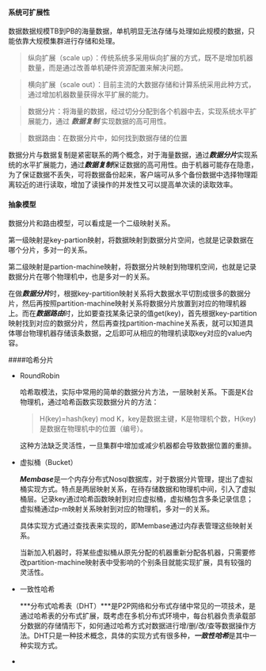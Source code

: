 #### 系统可扩展性

数据数据规模TB到PB的海量数据，单机明显无法存储与处理如此规模的数据，只能依靠大规模集群进行存储和处理。

> 纵向扩展（scale up）：传统系统多采用纵向扩展的方式，既不是增加机器数量，而是通过改善单机硬件资源配置来解决问题。

> 横向扩展（scale out）：目前主流的大数据存储和计算系统采用此种方式，通过增加机器数量获得水平扩展的能力。

> 数据分片：将海量的数据，经过切分分配到各个机器中去，实现系统水平扩展能力，通过 ***数据复制***  实现数据的高可用性。

> 数据路由：在数据分片中，如何找到数据存储的位置

数据分片与数据复制是紧密联系的两个概念，对于海量数据，通过***数据分片***实现系统的水平扩展能力，通过***数据复制***保证数据的高可用性。由于机器可能存在隐患，为了保证数据不丢失，可将数据备份起来，客户端可从多个备份数据中选择物理距离较近的进行读取，增加了读操作的并发性又可以提高单次读的读取效率。

#### 抽象模型

数据分片和路由模型，可以看成是一个二级映射关系。

第一级映射是key-partion映射，将数据映射到数据分片空间，也就是记录数据在哪个分片，多对一的关系。

第二级映射是partion-machine映射，将数据分片映射到物理机空间，也就是记录数据分片在哪个物理机中，也是多对一的关系。

在做***数据分片***时，根据key-partition映射关系将大数据水平切割成很多的数据分片，然后再按照partition-machine映射关系将数据分片放置到对应的物理机器上。而在***数据路由***时，比如要查找某条记录的值get(key)，首先根据key-partition映射找到对应的数据分片，然后再查找partition-machine关系表，就可以知道具体哪台物理机器存储该条数据，之后即可从相应的物理机读取key对应的value内容。



####哈希分片

- RoundRobin

  哈希取模法，实际中常用的简单的数据分片方法，一层映射关系。下面是K台物理机，通过哈希函数实现数据分片的方法：

  > H(key)=hash(key) mod K，key是数据主键，K是物理机个数，H(key)是数据在物理机中的位置（编号）。

  这种方法缺乏灵活性，一旦集群中增加或减少机器都会导致数据位置的重排。

  

- 虚拟桶（Bucket）

  ***Membase***是一个内存分布式Nosql数据库，对于数据分片管理，提出了虚拟桶实现方式。特点是两层映射关系，在待存储数据和物理机中间，引入了虚拟桶层。记录key通过哈希函数映射到对应虚拟桶，虚拟桶包含多条记录信息；虚拟桶通过p-m映射关系映射到对应的物理机，多对一的关系。

  具体实现方式通过查找表来实现的，即Membase通过内存表管理这些映射关系。

  当新加入机器时，将某些虚拟桶从原先分配的机器重新分配各机器，只需要修改partition-machine映射表中受影响的个别条目就能实现扩展，具有较强的灵活性。

- 一致性哈希

  ***分布式哈希表（DHT）***是P2P网络和分布式存储中常见的一项技术，是通过哈希表的分布式扩展，既考虑在多机分布式环境中，每台机器负责承载部分数据的存储情形下，如何通过哈希方式对数据进行增/删/改/查等数据操作方法。DHT只是一种技术概念，具体的实现方式有很多种，***一致性哈希***是其中一种实现方式。

  

- 

